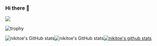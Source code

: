 ### Hi there 👋
<a href="https://www.linkedin.com/in/%EC%A7%80%EC%9A%A9-%EC%8B%AC-17a606223/" target="_blank"><img src="https://img.shields.io/badge/LinkedIn-blue?style=flat-square&logo=Linkedin&logoColor=white"/></a>


![trophy](https://github-profile-trophy.vercel.app/?username=nikitoe)


![nikitoe's GitHub stats](https://github-readme-stats.vercel.app/api?username=nikitoe&show_icons=true&theme=default)![nikitoe's GitHub stats](https://github-readme-stats.vercel.app/api?username=nikitoe&show_icons=true&theme=default)[![nikitoe's github stats](https://github-readme-stats.vercel.app/api/top-langs/?username=nikitoe&show_icons=true&hide_border=true&title_color=004386&icon_color=004386&layout=compact)](https://github.com/nikitoe)

<!--
**nikitoe/nikitoe** is a ✨ _special_ ✨ repository because its `README.md` (this file) appears on your GitHub profile.

Here are some ideas to get you started:

- 🔭 I’m currently working on ...
- 🌱 I’m currently learning ...
- 👯 I’m looking to collaborate on ...
- 🤔 I’m looking for help with ...
- 💬 Ask me about ...
- 📫 How to reach me: ...
- 😄 Pronouns: ...
- ⚡ Fun fact: ...
-->
